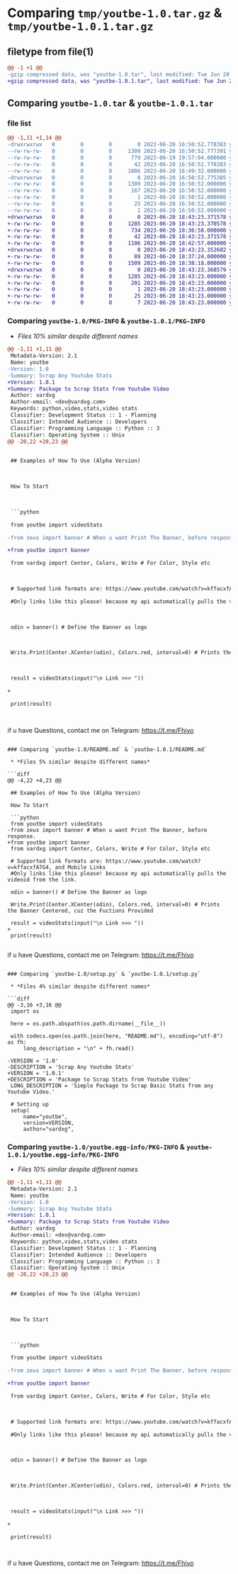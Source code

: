 # Comparing `tmp/youtbe-1.0.tar.gz` & `tmp/youtbe-1.0.1.tar.gz`

## filetype from file(1)

```diff
@@ -1 +1 @@
-gzip compressed data, was "youtbe-1.0.tar", last modified: Tue Jun 20 16:50:52 2023, max compression
+gzip compressed data, was "youtbe-1.0.1.tar", last modified: Tue Jun 20 18:43:23 2023, max compression
```

## Comparing `youtbe-1.0.tar` & `youtbe-1.0.1.tar`

### file list

```diff
@@ -1,11 +1,14 @@
-drwxrwxrwx   0        0        0        0 2023-06-20 16:50:52.778383 youtbe-1.0/
--rw-rw-rw-   0        0        0     1309 2023-06-20 16:50:52.777391 youtbe-1.0/PKG-INFO
--rw-rw-rw-   0        0        0      779 2023-06-19 19:57:04.000000 youtbe-1.0/README.md
--rw-rw-rw-   0        0        0       42 2023-06-20 16:50:52.778383 youtbe-1.0/setup.cfg
--rw-rw-rw-   0        0        0     1086 2023-06-20 16:49:32.000000 youtbe-1.0/setup.py
-drwxrwxrwx   0        0        0        0 2023-06-20 16:50:52.775385 youtbe-1.0/youtbe.egg-info/
--rw-rw-rw-   0        0        0     1309 2023-06-20 16:50:52.000000 youtbe-1.0/youtbe.egg-info/PKG-INFO
--rw-rw-rw-   0        0        0      167 2023-06-20 16:50:52.000000 youtbe-1.0/youtbe.egg-info/SOURCES.txt
--rw-rw-rw-   0        0        0        1 2023-06-20 16:50:52.000000 youtbe-1.0/youtbe.egg-info/dependency_links.txt
--rw-rw-rw-   0        0        0       25 2023-06-20 16:50:52.000000 youtbe-1.0/youtbe.egg-info/requires.txt
--rw-rw-rw-   0        0        0        1 2023-06-20 16:50:52.000000 youtbe-1.0/youtbe.egg-info/top_level.txt
+drwxrwxrwx   0        0        0        0 2023-06-20 18:43:23.371578 youtbe-1.0.1/
+-rw-rw-rw-   0        0        0     1285 2023-06-20 18:43:23.370578 youtbe-1.0.1/PKG-INFO
+-rw-rw-rw-   0        0        0      734 2023-06-20 18:36:58.000000 youtbe-1.0.1/README.md
+-rw-rw-rw-   0        0        0       42 2023-06-20 18:43:23.371578 youtbe-1.0.1/setup.cfg
+-rw-rw-rw-   0        0        0     1106 2023-06-20 18:42:57.000000 youtbe-1.0.1/setup.py
+drwxrwxrwx   0        0        0        0 2023-06-20 18:43:23.352602 youtbe-1.0.1/youtbe/
+-rw-rw-rw-   0        0        0       89 2023-06-20 18:37:24.000000 youtbe-1.0.1/youtbe/__init__.py
+-rw-rw-rw-   0        0        0     1509 2023-06-20 18:38:18.000000 youtbe-1.0.1/youtbe/base.py
+drwxrwxrwx   0        0        0        0 2023-06-20 18:43:23.368579 youtbe-1.0.1/youtbe.egg-info/
+-rw-rw-rw-   0        0        0     1285 2023-06-20 18:43:23.000000 youtbe-1.0.1/youtbe.egg-info/PKG-INFO
+-rw-rw-rw-   0        0        0      201 2023-06-20 18:43:23.000000 youtbe-1.0.1/youtbe.egg-info/SOURCES.txt
+-rw-rw-rw-   0        0        0        1 2023-06-20 18:43:23.000000 youtbe-1.0.1/youtbe.egg-info/dependency_links.txt
+-rw-rw-rw-   0        0        0       25 2023-06-20 18:43:23.000000 youtbe-1.0.1/youtbe.egg-info/requires.txt
+-rw-rw-rw-   0        0        0        7 2023-06-20 18:43:23.000000 youtbe-1.0.1/youtbe.egg-info/top_level.txt
```

### Comparing `youtbe-1.0/PKG-INFO` & `youtbe-1.0.1/PKG-INFO`

 * *Files 10% similar despite different names*

```diff
@@ -1,11 +1,11 @@
 Metadata-Version: 2.1
 Name: youtbe
-Version: 1.0
-Summary: Scrap Any Youtube Stats
+Version: 1.0.1
+Summary: Package to Scrap Stats from Youtube Video
 Author: vardxg
 Author-email: <dev@vardxg.com>
 Keywords: python,video,stats,video stats
 Classifier: Development Status :: 1 - Planning
 Classifier: Intended Audience :: Developers
 Classifier: Programming Language :: Python :: 3
 Classifier: Operating System :: Unix
@@ -20,22 +20,23 @@
 
 ## Examples of How To Use (Alpha Version)
 
 How To Start
 
 ```python
 from youtbe import videoStats
-from zeus import banner # When u want Print The Banner, before response.
+from youtbe import banner
 from vardxg import Center, Colors, Write # For Color, Style etc
 
 # Supported link formats are: https://www.youtube.com/watch?v=kffacxfA7G4, and Mobile Links
 #Only links like this please! because my api automatically pulls the videoid from the link.
 
 odin = banner() # Define the Banner as logo
 
 Write.Print(Center.XCenter(odin), Colors.red, interval=0) # Prints the Banner Centered, cuz the Fuctions Provided
 
 result = videoStats(input("\n Link >>> "))
+
 print(result)
 
 ```
 if u have Questions, contact me on Telegram: https://t.me/Fhivo
```

### Comparing `youtbe-1.0/README.md` & `youtbe-1.0.1/README.md`

 * *Files 5% similar despite different names*

```diff
@@ -4,22 +4,23 @@
 
 ## Examples of How To Use (Alpha Version)
 
 How To Start
 
 ```python
 from youtbe import videoStats
-from zeus import banner # When u want Print The Banner, before response.
+from youtbe import banner
 from vardxg import Center, Colors, Write # For Color, Style etc
 
 # Supported link formats are: https://www.youtube.com/watch?v=kffacxfA7G4, and Mobile Links
 #Only links like this please! because my api automatically pulls the videoid from the link.
 
 odin = banner() # Define the Banner as logo
 
 Write.Print(Center.XCenter(odin), Colors.red, interval=0) # Prints the Banner Centered, cuz the Fuctions Provided
 
 result = videoStats(input("\n Link >>> "))
+
 print(result)
 
 ```
 if u have Questions, contact me on Telegram: https://t.me/Fhivo
```

### Comparing `youtbe-1.0/setup.py` & `youtbe-1.0.1/setup.py`

 * *Files 4% similar despite different names*

```diff
@@ -3,16 +3,16 @@
 import os
 
 here = os.path.abspath(os.path.dirname(__file__))
 
 with codecs.open(os.path.join(here, "README.md"), encoding="utf-8") as fh:
     long_description = "\n" + fh.read()
 
-VERSION = '1.0'
-DESCRIPTION = 'Scrap Any Youtube Stats'
+VERSION = '1.0.1'
+DESCRIPTION = 'Package to Scrap Stats from Youtube Video'
 LONG_DESCRIPTION = 'Simple Package to Scrap Basic Stats from any Youtube Video.'
 
 # Setting up
 setup(
     name="youtbe",
     version=VERSION,
     author="vardxg",
```

### Comparing `youtbe-1.0/youtbe.egg-info/PKG-INFO` & `youtbe-1.0.1/youtbe.egg-info/PKG-INFO`

 * *Files 10% similar despite different names*

```diff
@@ -1,11 +1,11 @@
 Metadata-Version: 2.1
 Name: youtbe
-Version: 1.0
-Summary: Scrap Any Youtube Stats
+Version: 1.0.1
+Summary: Package to Scrap Stats from Youtube Video
 Author: vardxg
 Author-email: <dev@vardxg.com>
 Keywords: python,video,stats,video stats
 Classifier: Development Status :: 1 - Planning
 Classifier: Intended Audience :: Developers
 Classifier: Programming Language :: Python :: 3
 Classifier: Operating System :: Unix
@@ -20,22 +20,23 @@
 
 ## Examples of How To Use (Alpha Version)
 
 How To Start
 
 ```python
 from youtbe import videoStats
-from zeus import banner # When u want Print The Banner, before response.
+from youtbe import banner
 from vardxg import Center, Colors, Write # For Color, Style etc
 
 # Supported link formats are: https://www.youtube.com/watch?v=kffacxfA7G4, and Mobile Links
 #Only links like this please! because my api automatically pulls the videoid from the link.
 
 odin = banner() # Define the Banner as logo
 
 Write.Print(Center.XCenter(odin), Colors.red, interval=0) # Prints the Banner Centered, cuz the Fuctions Provided
 
 result = videoStats(input("\n Link >>> "))
+
 print(result)
 
 ```
 if u have Questions, contact me on Telegram: https://t.me/Fhivo
```


